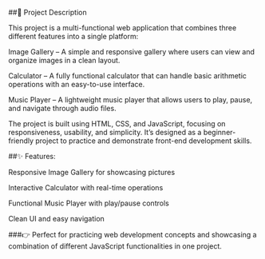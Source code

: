 ##📌 Project Description

This project is a multi-functional web application that combines three different features into a single platform:

Image Gallery – A simple and responsive gallery where users can view and organize images in a clean layout.

Calculator – A fully functional calculator that can handle basic arithmetic operations with an easy-to-use interface.

Music Player – A lightweight music player that allows users to play, pause, and navigate through audio files.

The project is built using HTML, CSS, and JavaScript, focusing on responsiveness, usability, and simplicity. It’s designed as a beginner-friendly project to practice and demonstrate front-end development skills.

##✨ Features:

Responsive Image Gallery for showcasing pictures

Interactive Calculator with real-time operations

Functional Music Player with play/pause controls

Clean UI and easy navigation

###👉 Perfect for practicing web development concepts and showcasing a combination of different JavaScript functionalities in one project.

